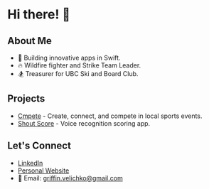 # Hi there! 👋

## About Me
- 🚀 Building innovative apps in Swift.
- 🔥 Wildfire fighter and Strike Team Leader.
- 🏂 Treasurer for UBC Ski and Board Club.

## Projects
- [Cmpete](https://cmpete.com) - Create, connect, and compete in local sports events.
- [Shout Score](https://gv1000.com/shoutscore) - Voice recognition scoring app.

## Let's Connect
- [LinkedIn](https://linkedin.com/in/gvelichko)
- [Personal Website](https://gv1000.com)
- 📧 Email: [griffin.velichko@gmail.com](mailto:griffin.velichko@gmail.com)

